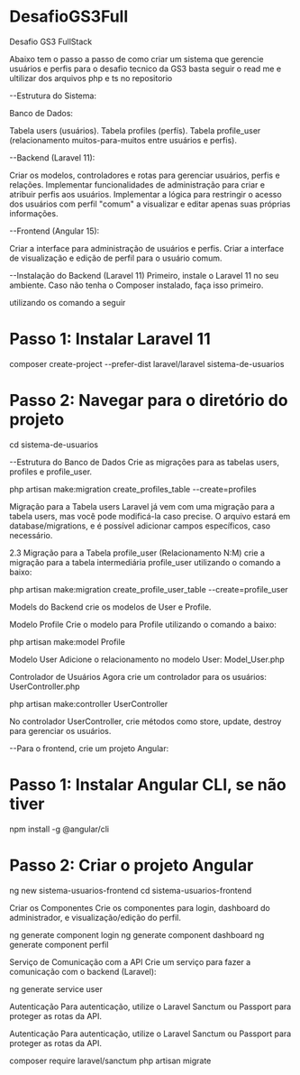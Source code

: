 # DesafioGS3Full
Desafio GS3 FullStack

Abaixo tem o passo a passo de como criar um sistema que gerencie usuários e perfis para o desafio tecnico da GS3 basta seguir o read me e ultilizar dos arquivos php e ts no repositorio

--Estrutura do Sistema:

Banco de Dados:

Tabela users (usuários).
Tabela profiles (perfís).
Tabela profile_user (relacionamento muitos-para-muitos entre usuários e perfis).

--Backend (Laravel 11):

Criar os modelos, controladores e rotas para gerenciar usuários, perfis e relações.
Implementar funcionalidades de administração para criar e atribuir perfis aos usuários.
Implementar a lógica para restringir o acesso dos usuários com perfil "comum" a visualizar e editar apenas suas próprias informações.

--Frontend (Angular 15):

Criar a interface para administração de usuários e perfis.
Criar a interface de visualização e edição de perfil para o usuário comum.

--Instalação do Backend (Laravel 11)
Primeiro, instale o Laravel 11 no seu ambiente. Caso não tenha o Composer instalado, faça isso primeiro. 

utilizando os comando a seguir

# Passo 1: Instalar Laravel 11
composer create-project --prefer-dist laravel/laravel sistema-de-usuarios

# Passo 2: Navegar para o diretório do projeto
cd sistema-de-usuarios

--Estrutura do Banco de Dados
Crie as migrações para as tabelas users, profiles e profile_user.

php artisan make:migration create_profiles_table --create=profiles

Migração para a Tabela users
Laravel já vem com uma migração para a tabela users, mas você pode modificá-la caso precise. O arquivo estará em database/migrations, e é possível adicionar campos específicos, caso necessário.

2.3 Migração para a Tabela profile_user (Relacionamento N:M)
crie a migração para a tabela intermediária profile_user utilizando o comando a baixo:

php artisan make:migration create_profile_user_table --create=profile_user

Models do Backend
crie os modelos de User e Profile.

Modelo Profile
Crie o modelo para Profile utilizando o comando a baixo:

php artisan make:model Profile

Modelo User
Adicione o relacionamento no modelo User: Model_User.php

Controlador de Usuários
Agora crie um controlador para os usuários: UserController.php

php artisan make:controller UserController

No controlador UserController, crie métodos como store, update, destroy para gerenciar os usuários.

--Para o frontend, crie um projeto Angular:

# Passo 1: Instalar Angular CLI, se não tiver
npm install -g @angular/cli

# Passo 2: Criar o projeto Angular
ng new sistema-usuarios-frontend
cd sistema-usuarios-frontend

Criar os Componentes
Crie os componentes para login, dashboard do administrador, e visualização/edição do perfil.

ng generate component login
ng generate component dashboard
ng generate component perfil

Serviço de Comunicação com a API
Crie um serviço para fazer a comunicação com o backend (Laravel):

ng generate service user

Autenticação
Para autenticação, utilize o Laravel Sanctum ou Passport para proteger as rotas da API.


Autenticação
Para autenticação, utilize o Laravel Sanctum ou Passport para proteger as rotas da API.

composer require laravel/sanctum
php artisan migrate



